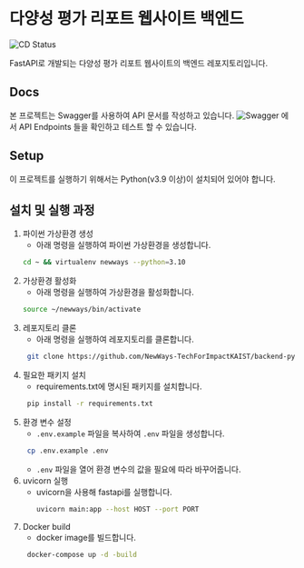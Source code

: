 # 다양성 평가 리포트 웹사이트 백엔드

![CD Status](https://github.com/NewWays-TechForImpactKAIST/backend-python/actions/workflows/build-dev-image.yaml/badge.svg)

FastAPI로 개발되는 다양성 평가 리포트 웹사이트의 백엔드 레포지토리입니다.

## Docs

본 프로젝트는 Swagger를 사용하여 API 문서를 작성하고 있습니다.
![Swagger](https://diversity-api.tech4impact.kr/docs) 에서 API Endpoints 들을 확인하고 테스트 할 수 있습니다.

## Setup

이 프로젝트를 실행하기 위해서는 Python(v3.9 이상)이 설치되어 있어야 합니다.

## 설치 및 실행 과정

1. 파이썬 가상환경 생성
   - 아래 명령을 실행하여 파이썬 가상환경을 생성합니다.
   ```bash
   cd ~ && virtualenv newways --python=3.10
   ```
2. 가상환경 활성화
   - 아래 명령을 실행하여 가상환경을 활성화합니다.
   ```bash
   source ~/newways/bin/activate
   ```
3. 레포지토리 클론
   - 아래 명령을 실행하여 레포지토리를 클론합니다.
   ```bash
    git clone https://github.com/NewWays-TechForImpactKAIST/backend-python
   ```
4. 필요한 패키지 설치
   - requirements.txt에 명시된 패키지를 설치합니다.
   ```bash
    pip install -r requirements.txt
   ```
5. 환경 변수 설정
   - `.env.example` 파일을 복사하여 `.env` 파일을 생성합니다.
   ```bash
    cp .env.example .env
   ```
   - `.env` 파일을 열어 환경 변수의 값을 필요에 따라 바꾸어줍니다.
6. uvicorn 실행
   - uvicorn을 사용해 fastapi를 실행합니다.
     ```bash
     uvicorn main:app --host HOST --port PORT
     ```
7. Docker build
   - docker image를 빌드합니다.
   ```bash
    docker-compose up -d -build
   ```
